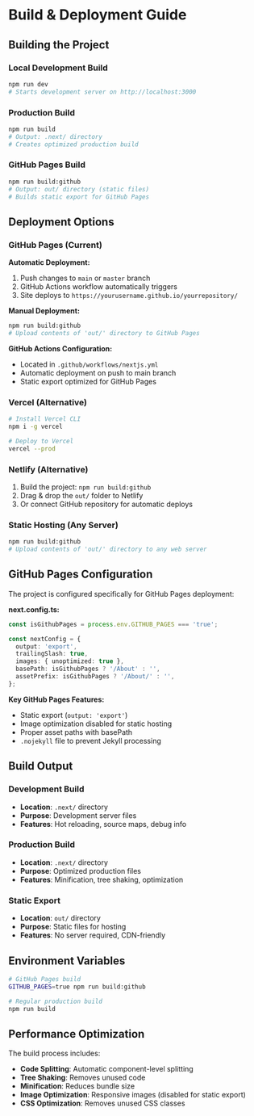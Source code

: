 # Build & Deployment Guide

## Building the Project

### Local Development Build

```bash
npm run dev
# Starts development server on http://localhost:3000
```

### Production Build

```bash
npm run build
# Output: .next/ directory
# Creates optimized production build
```

### GitHub Pages Build

```bash
npm run build:github
# Output: out/ directory (static files)
# Builds static export for GitHub Pages
```

## Deployment Options

### GitHub Pages (Current)

**Automatic Deployment:**
1. Push changes to `main` or `master` branch
2. GitHub Actions workflow automatically triggers
3. Site deploys to `https://yourusername.github.io/yourrepository/`

**Manual Deployment:**
```bash
npm run build:github
# Upload contents of 'out/' directory to GitHub Pages
```

**GitHub Actions Configuration:**
- Located in `.github/workflows/nextjs.yml`
- Automatic deployment on push to main branch
- Static export optimized for GitHub Pages

### Vercel (Alternative)

```bash
# Install Vercel CLI
npm i -g vercel

# Deploy to Vercel
vercel --prod
```

### Netlify (Alternative)

1. Build the project: `npm run build:github`
2. Drag & drop the `out/` folder to Netlify
3. Or connect GitHub repository for automatic deploys

### Static Hosting (Any Server)

```bash
npm run build:github
# Upload contents of 'out/' directory to any web server
```

## GitHub Pages Configuration

The project is configured specifically for GitHub Pages deployment:

**next.config.ts:**
```typescript
const isGithubPages = process.env.GITHUB_PAGES === 'true';

const nextConfig = {
  output: 'export',
  trailingSlash: true,
  images: { unoptimized: true },
  basePath: isGithubPages ? '/About' : '',
  assetPrefix: isGithubPages ? '/About/' : '',
};
```

**Key GitHub Pages Features:**
- Static export (`output: 'export'`)
- Image optimization disabled for static hosting
- Proper asset paths with basePath
- `.nojekyll` file to prevent Jekyll processing

## Build Output

### Development Build
- **Location**: `.next/` directory
- **Purpose**: Development server files
- **Features**: Hot reloading, source maps, debug info

### Production Build
- **Location**: `.next/` directory
- **Purpose**: Optimized production files
- **Features**: Minification, tree shaking, optimization

### Static Export
- **Location**: `out/` directory
- **Purpose**: Static files for hosting
- **Features**: No server required, CDN-friendly

## Environment Variables

```bash
# GitHub Pages build
GITHUB_PAGES=true npm run build:github

# Regular production build
npm run build
```

## Performance Optimization

The build process includes:
- **Code Splitting**: Automatic component-level splitting
- **Tree Shaking**: Removes unused code
- **Minification**: Reduces bundle size
- **Image Optimization**: Responsive images (disabled for static export)
- **CSS Optimization**: Removes unused CSS classes